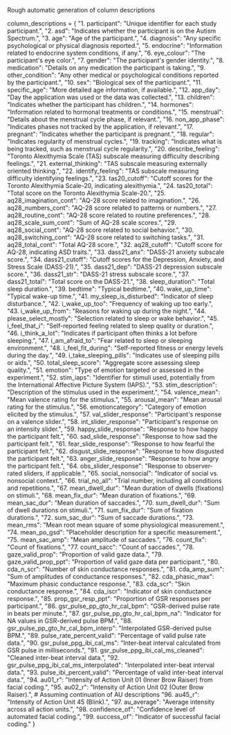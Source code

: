 Rough automatic generation of column descriptions

column_descriptions = {
    "1. participant": "Unique identifier for each study participant.",
    "2. asd": "Indicates whether the participant is on the Autism Spectrum.",
    "3. age": "Age of the participant.",
    "4. diagnosis": "Any specific psychological or physical diagnosis reported.",
    "5. endocrine": "Information related to endocrine system conditions, if any.",
    "6. eye_colour": "The participant's eye color.",
    "7. gender": "The participant's gender identity.",
    "8. medication": "Details on any medication the participant is taking.",
    "9. other_condition": "Any other medical or psychological conditions reported by the participant.",
    "10. sex": "Biological sex of the participant.",
    "11. specific_age": "More detailed age information, if available.",
    "12. app_day": "Day the application was used or the data was collected.",
    "13. children": "Indicates whether the participant has children.",
    "14. hormones": "Information related to hormonal treatments or conditions.",
    "15. menstrual": "Details about the menstrual cycle phase, if relevant.",
    "16. non_app_phase": "Indicates phases not tracked by the application, if relevant.",
    "17. pregnant": "Indicates whether the participant is pregnant.",
    "18. regular": "Indicates regularity of menstrual cycles.",
    "19. tracking": "Indicates what is being tracked, such as menstrual cycle regularity.",
    "20. describe_feeling": "Toronto Alexithymia Scale (TAS) subscale measuring difficulty describing feelings.",
    "21. external_thinking": "TAS subscale measuring externally oriented thinking.",
    "22. identify_feeling": "TAS subscale measuring difficulty identifying feelings.",
    "23. tas20_cutoff": "Cutoff scores for the Toronto Alexithymia Scale-20, indicating alexithymia.",
    "24. tas20_total": "Total score on the Toronto Alexithymia Scale-20.",
    "25. aq28_imagination_cont": "AQ-28 score related to imagination.",
    "26. aq28_numbers_cont": "AQ-28 score related to patterns or numbers.",
    "27. aq28_routine_cont": "AQ-28 score related to routine preferences.",
    "28. aq28_scale_sum_cont": "Sum of AQ-28 scale scores.",
    "29. aq28_social_cont": "AQ-28 score related to social behavior.",
    "30. aq28_switching_cont": "AQ-28 score related to switching tasks.",
    "31. aq28_total_cont": "Total AQ-28 score.",
    "32. aq28_cutoff": "Cutoff score for AQ-28, indicating ASD traits.",
    "33. dass21_anx": "DASS-21 anxiety subscale score.",
    "34. dass21_cutoff": "Cutoff scores for the Depression, Anxiety, and Stress Scale (DASS-21).",
    "35. dass21_dep": "DASS-21 depression subscale score.",
    "36. dass21_str": "DASS-21 stress subscale score.",
    "37. dass21_total": "Total score on the DASS-21.",
    "38. sleep_duration": "Total sleep duration.",
    "39. bedtime": "Typical bedtime.",
    "40. wake_up_time": "Typical wake-up time.",
    "41. my_sleep_is_disturbed": "Indicator of sleep disturbance.",
    "42. i_wake_up_too": "Frequency of waking up too early.",
    "43. i_wake_up_from": "Reasons for waking up during the night.",
    "44. please_select_mostly": "Selection related to sleep or wake behavior.",
    "45. i_feel_that_i": "Self-reported feeling related to sleep quality or duration.",
    "46. i_think_a_lot": "Indicates if participant often thinks a lot before sleeping.",
    "47. i_am_afraid_to": "Fear related to sleep or sleeping environment.",
    "48. i_feel_fit_during": "Self-reported fitness or energy levels during the day.",
    "49. i_take_sleeping_pills": "Indicates use of sleeping pills or aids.",
    "50. total_sleep_score": "Aggregate score assessing sleep quality.",
    "51. emotion": "Type of emotion targeted or assessed in the experiment.",
    "52. stim_iaps": "Identifier for stimuli used, potentially from the International Affective Picture System (IAPS).",
    "53. stim_description": "Description of the stimulus used in the experiment.",
    "54. valence_mean": "Mean valence rating for the stimulus.",
    "55. arousal_mean": "Mean arousal rating for the stimulus.",
    "56. emotioncategory": "Category of emotion elicited by the stimulus.",
    "57. val_slider_response": "Participant's response on a valence slider.",
    "58. int_slider_response": "Participant's response on an intensity slider.",
    "59. happy_slide_response": "Response to how happy the participant felt.",
    "60. sad_slide_response": "Response to how sad the participant felt.",
    "61. fear_slide_response": "Response to how fearful the participant felt.",
    "62. disgust_slide_response": "Response to how disgusted the participant felt.",
    "63. anger_slide_response": "Response to how angry the participant felt.",
    "64. obs_slider_response": "Response to observer-rated sliders, if applicable.",
    "65. social_nonsocial": "Indicator of social vs. nonsocial context.",
    "66. trial_no_all": "Trial number, including all conditions and repetitions.",
    "67. mean_dwell_dur": "Mean duration of dwells (fixations) on stimuli.",
    "68. mean_fix_dur": "Mean duration of fixations.",
    "69. mean_sac_dur": "Mean duration of saccades.",
    "70. sum_dwell_dur": "Sum of dwell durations on stimuli.",
    "71. sum_fix_dur": "Sum of fixation durations.",
    "72. sum_sac_dur": "Sum of saccade durations.",
    "73. mean_rms": "Mean root mean square of some physiological measurement.",
    "74. mean_po_gsd": "Placeholder description for a specific measurement.",
    "75. mean_sac_amp": "Mean amplitude of saccades.",
    "76. count_fix": "Count of fixations.",
    "77. count_sacc": "Count of saccades.",
    "78. gaze_valid_prop": "Proportion of valid gaze data.",
    "79. gaze_valid_prop_ppt": "Proportion of valid gaze data per participant.",
    "80. cda_n_scr": "Number of skin conductance responses.",
    "81. cda_amp_sum": "Sum of amplitudes of conductance responses.",
    "82. cda_phasic_max": "Maximum phasic conductance response.",
    "83. cda_scr": "Skin conductance response.",
    "84. cda_iscr": "Indicator of skin conductance response.",
    "85. prop_gsr_resp_ppt": "Proportion of GSR responses per participant.",
    "86. gsr_pulse_pp_gto_hr_cal_bpm": "GSR-derived pulse rate in beats per minute.",
    "87. gsr_pulse_pp_gto_hr_cal_bpm_na": "Indicator for NA values in GSR-derived pulse BPM.",
    "88. gsr_pulse_pp_gto_hr_cal_bpm_interp": "Interpolated GSR-derived pulse BPM.",
    "89. pulse_rate_percent_valid": "Percentage of valid pulse rate data.",
    "90. gsr_pulse_ppg_ibi_cal_ms": "Inter-beat interval calculated from GSR pulse in milliseconds.",
    "91. gsr_pulse_ppg_ibi_cal_ms_cleaned": "Cleaned inter-beat interval data.",
    "92. gsr_pulse_ppg_ibi_cal_ms_interpolated": "Interpolated inter-beat interval data.",
    "93. pulse_ibi_percent_valid": "Percentage of valid inter-beat interval data.",
    "94. au01_r": "Intensity of Action Unit 01 (Inner Brow Raiser) from facial coding.",
    "95. au02_r": "Intensity of Action Unit 02 (Outer Brow Raiser).",
    # Assuming continuation of AU descriptions
    "96. au45_r": "Intensity of Action Unit 45 (Blink).",
    "97. au_average": "Average intensity across all action units.",
    "98. confidence_of": "Confidence level of automated facial coding.",
    "99. success_of": "Indicator of successful facial coding."
}
